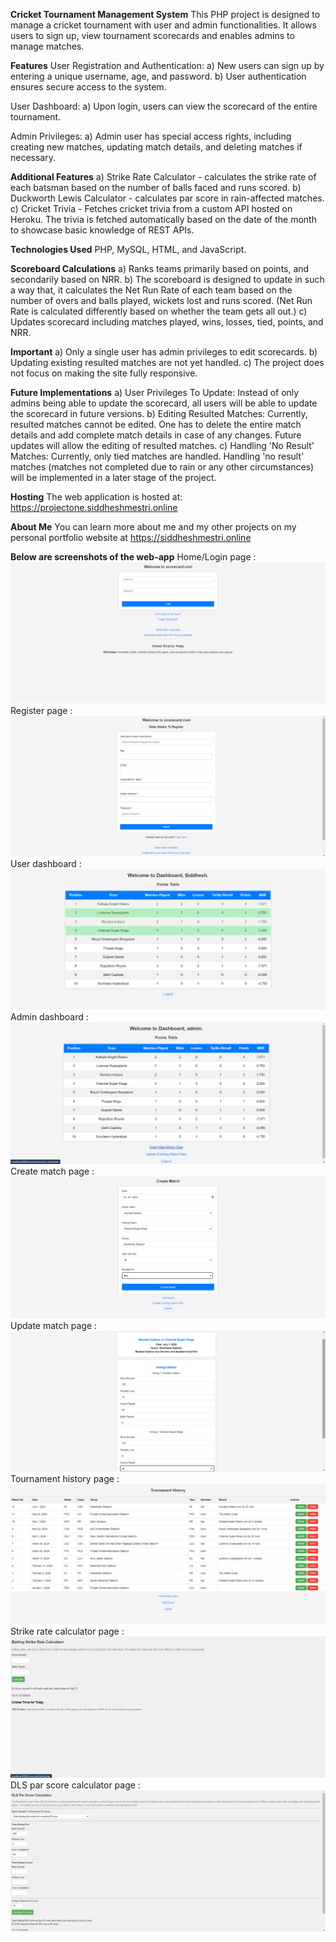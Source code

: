 **Cricket Tournament Management System**
This PHP project is designed to manage a cricket tournament with user and admin functionalities. It allows users to sign up, view tournament scorecards and enables admins to manage matches.

**Features**
User Registration and Authentication:
a) New users can sign up by entering a unique username, age, and password.
b) User authentication ensures secure access to the system.

User Dashboard:
a) Upon login, users can view the scorecard of the entire tournament.

Admin Privileges:
a) Admin user has special access rights, including creating new matches, updating match details, and deleting matches if necessary.

**Additional Features**
a) Strike Rate Calculator - calculates the strike rate of each batsman based on the number of balls faced and runs scored.
b) Duckworth Lewis Calculator - calculates par score in rain-affected matches.
c) Cricket Trivia - Fetches cricket trivia from a custom API hosted on Heroku. The trivia is fetched automatically based on the date of the month to showcase basic knowledge of REST APIs.

**Technologies Used**
PHP, MySQL, HTML, and JavaScript.

**Scoreboard Calculations**
a) Ranks teams primarily based on points, and secondarily based on NRR.
b) The scoreboard is designed to update in such a way that, it calculates the Net Run Rate of each team based on the number of overs and balls played, wickets lost and runs scored. (Net Run Rate is calculated differently based on whether the team gets all out.)
c) Updates scorecard including matches played, wins, losses, tied, points, and NRR.

**Important**
a) Only a single user has admin privileges to edit scorecards.
b) Updating existing resulted matches are not yet handled.
c) The project does not focus on making the site fully responsive.

**Future Implementations**
a) User Privileges To Update: Instead of only admins being able to update the scorecard, all users will be able to update the scorecard in future versions.
b) Editing Resulted Matches: Currently, resulted matches cannot be edited. One has to delete the entire match details and add complete match details in case of any changes. Future updates will allow the editing of resulted matches.
c) Handling 'No Result' Matches: Currently, only tied matches are handled. Handling 'no result' matches (matches not completed due to rain or any other circumstances) will be implemented in a later stage of the project.

**Hosting**
The web application is hosted at: https://projectone.siddheshmestri.online

**About Me**
You can learn more about me and my other projects on my personal portfolio website at https://siddheshmestri.online

**Below are screenshots of the web-app**
Home/Login page : ![Home/Login page](<screenshots/home page.png>)
Register page : ![Register page](<screenshots/register page.png>)
User dashboard : ![User dashboard](<screenshots/user dashboard.png>)
Admin dashboard : ![Admin dashboard](<screenshots/admin dashboard.png>)
Create match page : ![Create match page](<screenshots/create match.png>)
Update match page : ![Update match page](<screenshots/update match.png>)
Tournament history page : ![Tournament history page](<screenshots/tournament history page.png>)
Strike rate calculator page : ![Strike rate calculator page](<screenshots/strike rate calculator.png>)
DLS par score calculator page :![DLS par score calculator page](<screenshots/dls calculator.png>)
